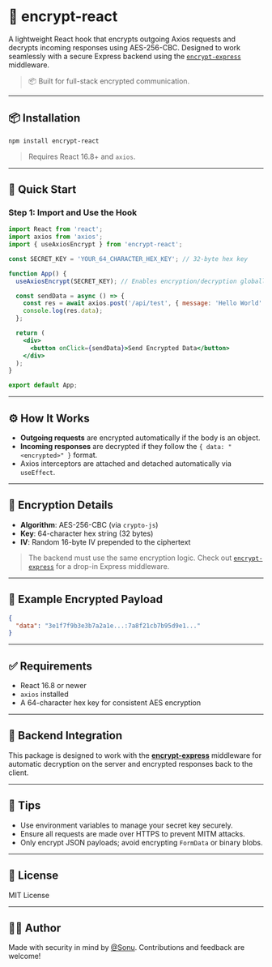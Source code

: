 
# 🔐 encrypt-react

A lightweight React hook that encrypts outgoing Axios requests and decrypts incoming responses using AES-256-CBC. Designed to work seamlessly with a secure Express backend using the [`encrypt-express`](https://www.npmjs.com/package/encrypt-express) middleware.

> 📦 Built for full-stack encrypted communication.

---

## 📦 Installation

```bash
npm install encrypt-react
````

> Requires React 16.8+ and `axios`.

---

## 🚀 Quick Start

### Step 1: Import and Use the Hook

```jsx
import React from 'react';
import axios from 'axios';
import { useAxiosEncrypt } from 'encrypt-react';

const SECRET_KEY = 'YOUR_64_CHARACTER_HEX_KEY'; // 32-byte hex key

function App() {
  useAxiosEncrypt(SECRET_KEY); // Enables encryption/decryption globally

  const sendData = async () => {
    const res = await axios.post('/api/test', { message: 'Hello World' });
    console.log(res.data);
  };

  return (
    <div>
      <button onClick={sendData}>Send Encrypted Data</button>
    </div>
  );
}

export default App;
```

---

## ⚙️ How It Works

* **Outgoing requests** are encrypted automatically if the body is an object.
* **Incoming responses** are decrypted if they follow the `{ data: "<encrypted>" }` format.
* Axios interceptors are attached and detached automatically via `useEffect`.

---

## 🔐 Encryption Details

* **Algorithm**: AES-256-CBC (via `crypto-js`)
* **Key**: 64-character hex string (32 bytes)
* **IV**: Random 16-byte IV prepended to the ciphertext

> The backend must use the same encryption logic. Check out [`encrypt-express`](https://www.npmjs.com/package/encrypt-express) for a drop-in Express middleware.

---

## 🧪 Example Encrypted Payload

```json
{
  "data": "3e1f7f9b3e3b7a2a1e...:7a8f21cb7b95d9e1..." 
}
```

---

## ✅ Requirements

* React 16.8 or newer
* `axios` installed
* A 64-character hex key for consistent AES encryption

---

## 🤝 Backend Integration

This package is designed to work with the [**encrypt-express**](https://www.npmjs.com/package/encrypt-express) middleware for automatic decryption on the server and encrypted responses back to the client.

---

## 🧠 Tips

* Use environment variables to manage your secret key securely.
* Ensure all requests are made over HTTPS to prevent MITM attacks.
* Only encrypt JSON payloads; avoid encrypting `FormData` or binary blobs.

---

## 📄 License

MIT License

---

## 👨‍💻 Author

Made with security in mind by [@Sonu](https://github.com/sonumehtaskr). Contributions and feedback are welcome!

```